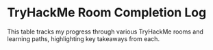# TryHackMe Room Completion Log

This table tracks my progress through various TryHackMe rooms and learning paths, highlighting key takeaways from each.



